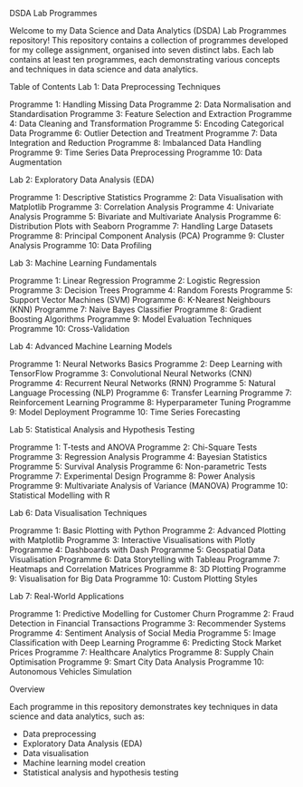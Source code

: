 DSDA Lab Programmes

Welcome to my Data Science and Data Analytics (DSDA) Lab Programmes repository! This repository contains a collection of programmes developed for my college assignment, organised into seven distinct labs. Each lab contains at least ten programmes, each demonstrating various concepts and techniques in data science and data analytics.

Table of Contents
Lab 1: Data Preprocessing Techniques

Programme 1: Handling Missing Data
Programme 2: Data Normalisation and Standardisation
Programme 3: Feature Selection and Extraction
Programme 4: Data Cleaning and Transformation
Programme 5: Encoding Categorical Data
Programme 6: Outlier Detection and Treatment
Programme 7: Data Integration and Reduction
Programme 8: Imbalanced Data Handling
Programme 9: Time Series Data Preprocessing
Programme 10: Data Augmentation

Lab 2: Exploratory Data Analysis (EDA)

Programme 1: Descriptive Statistics
Programme 2: Data Visualisation with Matplotlib
Programme 3: Correlation Analysis
Programme 4: Univariate Analysis
Programme 5: Bivariate and Multivariate Analysis
Programme 6: Distribution Plots with Seaborn
Programme 7: Handling Large Datasets
Programme 8: Principal Component Analysis (PCA)
Programme 9: Cluster Analysis
Programme 10: Data Profiling

Lab 3: Machine Learning Fundamentals

Programme 1: Linear Regression
Programme 2: Logistic Regression
Programme 3: Decision Trees
Programme 4: Random Forests
Programme 5: Support Vector Machines (SVM)
Programme 6: K-Nearest Neighbours (KNN)
Programme 7: Naive Bayes Classifier
Programme 8: Gradient Boosting Algorithms
Programme 9: Model Evaluation Techniques
Programme 10: Cross-Validation

Lab 4: Advanced Machine Learning Models

Programme 1: Neural Networks Basics
Programme 2: Deep Learning with TensorFlow
Programme 3: Convolutional Neural Networks (CNN)
Programme 4: Recurrent Neural Networks (RNN)
Programme 5: Natural Language Processing (NLP)
Programme 6: Transfer Learning
Programme 7: Reinforcement Learning
Programme 8: Hyperparameter Tuning
Programme 9: Model Deployment
Programme 10: Time Series Forecasting

Lab 5: Statistical Analysis and Hypothesis Testing

Programme 1: T-tests and ANOVA
Programme 2: Chi-Square Tests
Programme 3: Regression Analysis
Programme 4: Bayesian Statistics
Programme 5: Survival Analysis
Programme 6: Non-parametric Tests
Programme 7: Experimental Design
Programme 8: Power Analysis
Programme 9: Multivariate Analysis of Variance (MANOVA)
Programme 10: Statistical Modelling with R

Lab 6: Data Visualisation Techniques

Programme 1: Basic Plotting with Python
Programme 2: Advanced Plotting with Matplotlib
Programme 3: Interactive Visualisations with Plotly
Programme 4: Dashboards with Dash
Programme 5: Geospatial Data Visualisation
Programme 6: Data Storytelling with Tableau
Programme 7: Heatmaps and Correlation Matrices
Programme 8: 3D Plotting
Programme 9: Visualisation for Big Data
Programme 10: Custom Plotting Styles

Lab 7: Real-World Applications

Programme 1: Predictive Modelling for Customer Churn
Programme 2: Fraud Detection in Financial Transactions
Programme 3: Recommender Systems
Programme 4: Sentiment Analysis of Social Media
Programme 5: Image Classification with Deep Learning
Programme 6: Predicting Stock Market Prices
Programme 7: Healthcare Analytics
Programme 8: Supply Chain Optimisation
Programme 9: Smart City Data Analysis
Programme 10: Autonomous Vehicles Simulation

Overview

Each programme in this repository demonstrates key techniques in data science and data analytics, such as:

* Data preprocessing
* Exploratory Data Analysis (EDA)
* Data visualisation
* Machine learning model creation
* Statistical analysis and hypothesis testing
